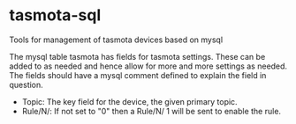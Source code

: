 # tasmota-sql

Tools for management of tasmota devices based on mysql

The mysql table tasmota has fields for tasmota settings. These can be added to as needed and hence allow for more and more settings as needed. The fields should have a mysql comment defined to explain the field in question.

- Topic:	The key field for the device, the given primary topic.
- Rule/N/:	If not set to "0" then a Rule/N/ 1 will be sent to enable the rule.
